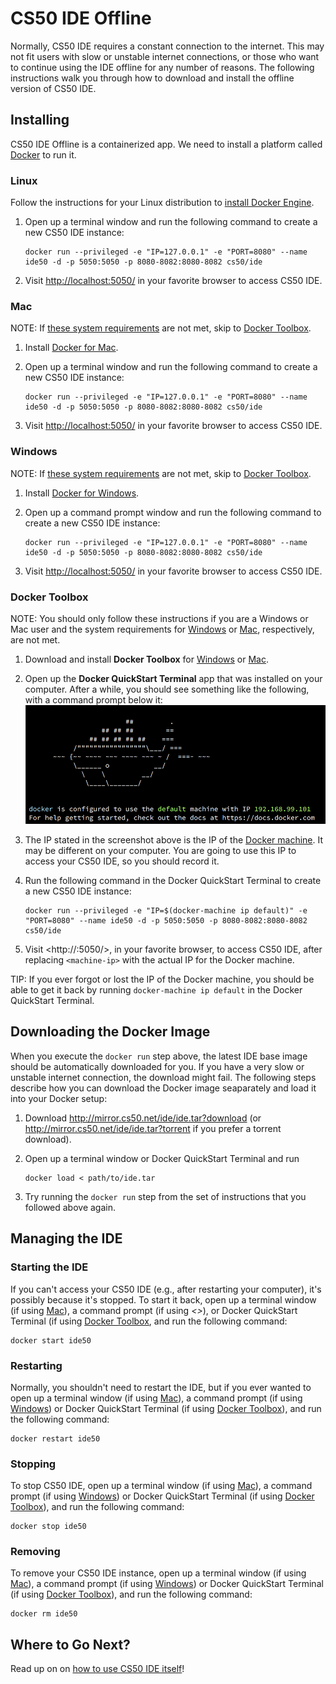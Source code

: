 # CS50 IDE Offline

Normally, CS50 IDE requires a constant connection to the internet. This may not fit users with slow or unstable internet connections, or those who want to continue using the IDE offline for any number of reasons. The following instructions walk you through how to download and install the offline version of CS50 IDE.

## Installing

CS50 IDE Offline is a containerized app. We need to install a platform called [Docker](https://www.docker.com/what-docker) to run it.

### Linux

Follow the instructions for your Linux distribution to [install Docker Engine](https://docs.docker.com/engine/installation/linux/).

1. Open up a terminal window and run the following command to create a new CS50 IDE instance:

    ```
    docker run --privileged -e "IP=127.0.0.1" -e "PORT=8080" --name ide50 -d -p 5050:5050 -p 8080-8082:8080-8082 cs50/ide
    ```

1. Visit <http://localhost:5050/> in your favorite browser to access CS50 IDE.

### Mac

NOTE: If [these system requirements](https://docs.docker.com/docker-for-mac/install/#what-to-know-before-you-install) are not met, skip to [Docker Toolbox](#docker-toolbox).

1. Install [Docker for Mac](https://docs.docker.com/docker-for-mac/install/).
1. Open up a terminal window and run the following command to create a new CS50 IDE instance:

    ```
    docker run --privileged -e "IP=127.0.0.1" -e "PORT=8080" --name ide50 -d -p 5050:5050 -p 8080-8082:8080-8082 cs50/ide
    ```

1. Visit <http://localhost:5050/> in your favorite browser to access CS50 IDE.

### Windows

NOTE: If [these system requirements](https://docs.docker.com/docker-for-windows/install/#what-to-know-before-you-install) are not met, skip to [Docker Toolbox](#docker-toolbox).

1. Install [Docker for Windows](https://docs.docker.com/docker-for-windows/install/).
1. Open up a command prompt window and run the following command to create a new CS50 IDE instance:

    ```
    docker run --privileged -e "IP=127.0.0.1" -e "PORT=8080" --name ide50 -d -p 5050:5050 -p 8080-8082:8080-8082 cs50/ide
    ```

1. Visit <http://localhost:5050/> in your favorite browser to access CS50 IDE.

### Docker Toolbox

NOTE: You should only follow these instructions if you are a Windows or Mac user and the system requirements for [Windows](#windows) or [Mac](#mac), respectively, are not met.

1. Download and install **Docker Toolbox** for [Windows](https://docs.docker.com/toolbox/toolbox_install_windows/) or [Mac](https://docs.docker.com/toolbox/toolbox_install_mac/).

1. Open up the **Docker QuickStart Terminal** app that was installed on your computer. After a while, you should see something like the following, with a command prompt below it:
    ![Docker QuickStart Terminal](docker-quickstart-terminal.png)

1. The IP stated in the screenshot above is the IP of the [Docker machine](https://docs.docker.com/machine/overview/). It may be different on your computer. You are going to use this IP to access your CS50 IDE, so you should record it.

1. Run the following command in the Docker QuickStart Terminal to create a new CS50 IDE instance:

    ```
    docker run --privileged -e "IP=$(docker-machine ip default)" -e "PORT=8080" --name ide50 -d -p 5050:5050 -p 8080-8082:8080-8082 cs50/ide
    ```

1. Visit <http://<machine-ip>:5050/>, in your favorite browser, to access CS50 IDE, after replacing `<machine-ip>` with the actual IP for the Docker machine.

TIP: If you ever forgot or lost the IP of the Docker machine, you should be able to get it back by running `docker-machine ip default` in the Docker QuickStart Terminal.


## Downloading the Docker Image

When you execute the `docker run` step above, the latest IDE base image should be automatically downloaded for you. If you have a very slow or unstable internet connection, the download might fail. The following steps describe how you can download the Docker image seaparately and load it into your Docker setup:

1. Download http://mirror.cs50.net/ide/ide.tar?download (or http://mirror.cs50.net/ide/ide.tar?torrent if you prefer a torrent download).
1. Open up a terminal window or Docker QuickStart Terminal and run

    ```
    docker load < path/to/ide.tar
    ```
1. Try running the `docker run` step from the set of instructions that you followed above again.


## Managing the IDE

### Starting the IDE

If you can't access your CS50 IDE (e.g., after restarting your computer), it's possibly because it's stopped. To start it back, open up a terminal window (if using [Mac](#mac)), a command prompt (if using *<<windows>>*), or Docker QuickStart Terminal (if using [Docker Toolbox](#docker-toolbox), and run the following command:

```
docker start ide50
```

### Restarting

Normally, you shouldn't need to restart the IDE, but if you ever wanted to open up a terminal window (if using [Mac](#mac)), a command prompt (if using [Windows](#windows)) or Docker QuickStart Terminal (if using [Docker Toolbox](#docker-toolbox)), and run the following command:

```
docker restart ide50
```

### Stopping

To stop CS50 IDE, open up a terminal window (if using [Mac](#mac)), a command prompt (if using [Windows](#windows)) or Docker QuickStart Terminal (if using [Docker Toolbox](#docker-toolbox)), and run the following command:

```
docker stop ide50
```

### Removing

To remove your CS50 IDE instance, open up a terminal window (if using [Mac](#mac)), a command prompt (if using [Windows](#windows)) or Docker QuickStart Terminal (if using [Docker Toolbox](#docker-toolbox)), and run the following command:

```
docker rm ide50
```

## Where to Go Next?

Read up on on [how to use CS50 IDE itself](/ide50)!
